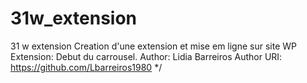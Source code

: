 # 31w_extension
31 w extension
Creation d'une extension et mise em ligne sur site WP
Extension: Debut du carrousel.
Author: Lidia Barreiros 
Author URI: https://github.com/Lbarreiros1980 */